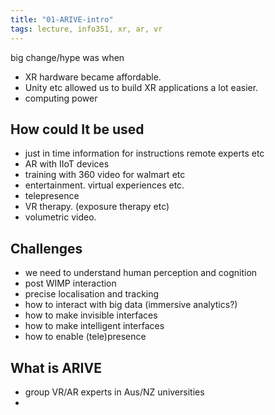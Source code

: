 ```yaml
---
title: "01-ARIVE-intro"
tags: lecture, info351, xr, ar, vr
---
```


big change/hype was when 
- XR hardware became affordable. 
- Unity etc allowed us to build XR applications a lot easier.
- computing power

## How could It be used
- just in time information for instructions remote experts etc
- AR with IIoT devices
- training with 360 video for walmart etc
- entertainment. virtual experiences etc.
- telepresence
- VR therapy. (exposure therapy etc)
- volumetric video. 

## Challenges
- we need to understand human perception and cognition
- post WIMP interaction
- precise localisation and tracking
- how to interact with big data (immersive analytics?)
- how to make invisible interfaces
- how to make intelligent interfaces
- how to enable (tele)presence

## What is ARIVE
- group VR/AR experts in Aus/NZ universities
- 